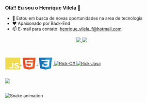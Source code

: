 ### Olá!! Eu sou o Henrique Vilela 👋


- 🔭 Estou em busca de novas oportunidades na area de tecnologia
- ❤️ Apaixonado por Back-End
- 📫 E-mail para contato: henrique_vilela_f@hotmail.com

<div align="center">
  <a href="https://github.com/RickVilela">
  <img height="180em" src="https://github-readme-stats.vercel.app/api?username=RickVilela&show_icons=true&theme=dracula&include_all_commits=true&count_private=true"/>
  <img height="180em" src="https://github-readme-stats.vercel.app/api/top-langs/?username=RickVilela&layout=compact&langs_count=7&theme=dracula"/>
</div>
  
  ##
  
  <div style="display: inline_block"><br>
  <img align="center" alt="Rick-Js" height="40" width="50" src="https://raw.githubusercontent.com/devicons/devicon/master/icons/javascript/javascript-plain.svg">
  <img align="center" alt="Rick-HTML" height="40" width="50" src="https://raw.githubusercontent.com/devicons/devicon/master/icons/html5/html5-original.svg">
  <img align="center" alt="Rick-CSS" height="40" width="50" src="https://raw.githubusercontent.com/devicons/devicon/master/icons/css3/css3-original.svg">
  <img align="center" alt="Rick-C#" height="40" width="50" src="https://cdn.jsdelivr.net/gh/devicons/devicon/icons/csharp/csharp-original.svg">
  <img align="center" alt="Rick-Java" height="40" width="50" src="https://cdn.jsdelivr.net/gh/devicons/devicon/icons/java/java-original-wordmark.svg">
    
   ##
    
  <div> 
   <a href="https://www.linkedin.com/in/henrique-vilela-253938172/" target="_blank"><img src="https://img.shields.io/badge/-LinkedIn-%230077B5?style=for-the-badge&logo=linkedin&logoColor=white" target="_blank"></a>
    
   ##
    
 ![Snake animation](https://github.com/RickVilela/RickVilela/blob/output/github-contribution-grid-snake.svg)
    
 </div>   
    
